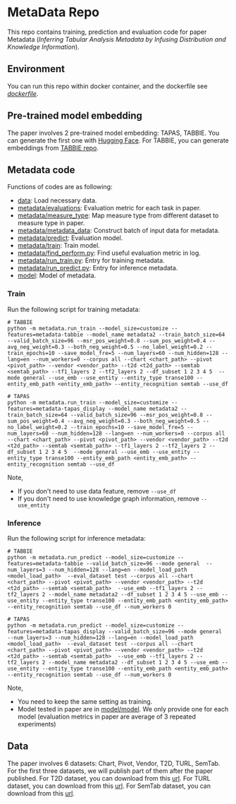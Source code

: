 # MetaData Repo
This repo contains training, prediction and evaluation code for paper Metadata (_Inferring Tabular Analysis Metadata by Infusing Distribution and Knowledge Information_).
## Environment
You can run this repo within docker container, and the dockerfile see [_dockerfile_](dockerfile).
## Pre-trained model embedding
The paper involves 2 pre-trained model embedding: TAPAS, TABBIE. You can generate the first one with [Hugging Face](https://github.com/huggingface). For TABBIE, you can generate embeddings from [TABBIE repo](TODO).

## Metadata code
Functions of codes are as following: 

+ [data](data): Load necessary data.
+ [metadata/evaluations](metadata/evaluations): Evaluation metric for each task in paper.
+ [metadata/measure_type](metadata/measure_type): Map measure type from different dataset to measure type in paper.
+ [metadata/metadata_data](metadata/metadata_data): Construct batch of input data for metadata.
+ [metadata/predict](metadata/predict): Evaluation model.
+ [metadata/train](metadata/train): Train model.
+ [metadata/find_perform.py](../../metadata_exp/metadata/find_perform.py): Find useful evaluation metric in log.
+ [metadata/run_train.py](metadata/run_train.py): Entry for training metadata.
+ [metadata/run_predict.py](metadata/run_predict.py): Entry for inference metadata.
+ [model](model): Model of metadata.

### Train
Run the following script for training metadata:
```shell
# TABBIE  
python -m metadata.run_train --model_size=customize --features=metadata-tabbie --model_name metadata2 --train_batch_size=64 --valid_batch_size=96 --msr_pos_weight=0.8 --sum_pos_weight=0.4 --avg_neg_weight=0.3 --both_neg_weight=0.5 --no_label_weight=0.2 --train_epochs=10 --save_model_fre=5 --num_layers=60 --num_hidden=128 --lang=en --num_workers=0 --corpus all --chart <chart_path> --pivot <pivot_path> --vendor <vendor_path> --t2d <t2d_path> --semtab <semtab_path> --tf1_layers 2 --tf2_layers 2 --df_subset 1 2 3 4 5  --mode general --use_emb --use_entity --entity_type transe100 --entity_emb_path <entity_emb_path> --entity_recognition semtab --use_df

# TAPAS 
python -m metadata.run_train --model_size=customize --features=metadata-tapas_display --model_name metadata2 --train_batch_size=64 --valid_batch_size=96 --msr_pos_weight=0.8 --sum_pos_weight=0.4 --avg_neg_weight=0.3 --both_neg_weight=0.5 --no_label_weight=0.2 --train_epochs=10 --save_model_fre=5 --num_layers=60 --num_hidden=128 --lang=en --num_workers=0 --corpus all --chart <chart_path> --pivot <pivot_path> --vendor <vendor_path> --t2d <t2d_path> --semtab <semtab_path> --tf1_layers 2 --tf2_layers 2 --df_subset 1 2 3 4 5  --mode general --use_emb --use_entity --entity_type transe100 --entity_emb_path <entity_emb_path> --entity_recognition semtab --use_df
```
Note,
+ If you don't need to use data feature, remove `--use_df`
+ If you don't need to use knowledge graph information, remove `--use_entity`

### Inference
Run the following script for inference metadata:
```shell
# TABBIE
python -m metadata.run_predict --model_size=customize --features=metadata-tabbie --valid_batch_size=96 --mode general  --num_layers=3 --num_hidden=128 --lang=en --model_load_path <model_load_path>  --eval_dataset test --corpus all --chart <chart_path> --pivot <pivot_path> --vendor <vendor_path> --t2d <t2d_path> --semtab <semtab_path>  --use_emb --tf1_layers 2 --tf2_layers 2 --model_name metadata2 --df_subset 1 2 3 4 5 --use_emb --use_entity --entity_type transe100 --entity_emb_path <entity_emb_path>  --entity_recognition semtab --use_df --num_workers 0

# TAPAS
python -m metadata.run_predict --model_size=customize --features=metadata-tapas_display --valid_batch_size=96 --mode general  --num_layers=3 --num_hidden=128 --lang=en --model_load_path <model_load_path>  --eval_dataset test --corpus all --chart <chart_path> --pivot <pivot_path> --vendor <vendor_path> --t2d <t2d_path> --semtab <semtab_path>  --use_emb --tf1_layers 2 --tf2_layers 2 --model_name metadata2 --df_subset 1 2 3 4 5 --use_emb --use_entity --entity_type transe100 --entity_emb_path <entity_emb_path>  --entity_recognition semtab --use_df --num_workers 0
```

Note, 
+ You need to keep the same setting as training.
+ Model tested in paper are in [model/model](model/model). We only provide one for each model (evaluation metrics in paper are average of 3 repeated experiments)

## Data
The paper involves 6 datasets: Chart, Pivot, Vendor, T2D, TURL, SemTab. For the first three datasets, we will publish part of them after the paper published. For T2D dataset, you can download from this [url](http://webdatacommons.org/webtables/goldstandard.html#toc2). For TURL dataset, you can download from this [url](https://github.com/sunlab-osu/TURL). For SemTab dataset, you can download from this [url](https://github.com/sunlab-osu/TURL).
